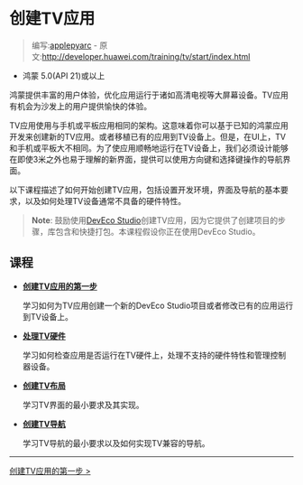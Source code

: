 # 创建TV应用
> 编写:[applepyarc](https://github.com/applepyarc) - 原文:<http://developer.huawei.com/training/tv/start/index.html>

- 鸿蒙 5.0(API 21)或以上

鸿蒙提供丰富的用户体验，优化应用运行于诸如高清电视等大屏幕设备。TV应用有机会为沙发上的用户提供愉快的体验。

TV应用使用与手机或平板应用相同的架构。这意味着你可以基于已知的鸿蒙应用开发来创建新的TV应用。或者移植已有的应用到TV设备上。但是，在UI上，TV和手机或平板大不相同。为了使应用顺畅地运行在TV设备上，我们必须设计能够在即使3米之外也易于理解的新界面，提供可以使用方向键和选择键操作的导航界面。

以下课程描述了如何开始创建TV应用，包括设置开发环境，界面及导航的基本要求，以及如何处理TV设备通常不具备的硬件特性。

> **Note**: 鼓励使用[DevEco Studio](http://developer.huawei.com/sdk/installing/studio.html)创建TV应用，因为它提供了创建项目的步骤，库包含和快捷打包。本课程假设你正在使用DevEco Studio。

## 课程
* [**创建TV应用的第一步**](start.html)

  学习如何为TV应用创建一个新的DevEco Studio项目或者修改已有的应用运行到TV设备上。
  
* [**处理TV硬件**](hardware.html)

  学习如何检查应用是否运行在TV硬件上，处理不支持的硬件特性和管理控制器设备。

* [**创建TV布局**](layouts.html)

  学习TV界面的最小要求及其实现。

* [**创建TV导航**](navigation.html)

  学习TV导航的最小要求以及如何实现TV兼容的导航。

 ------
 [创建TV应用的第一步 >](start.html)

